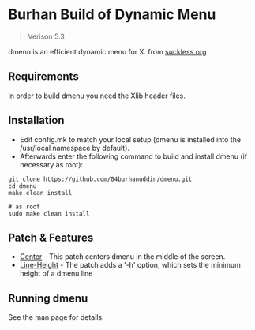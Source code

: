 # Burhan Build of Dynamic Menu
> Verison 5.3

dmenu is an efficient dynamic menu for X. from [suckless.org](https://tools.suckless.org/dmenu/)


## Requirements
In order to build dmenu you need the Xlib header files.


## Installation
- Edit config.mk to match your local setup (dmenu is installed into the /usr/local namespace by default).
- Afterwards enter the following command to build and install dmenu
(if necessary as root):

```
git clone https://github.com/04burhanuddin/dmenu.git
cd dmenu
make clean install

# as root
sudo make clean install
```

## Patch & Features

- [Center](https://tools.suckless.org/dmenu/patches/center/) - This patch centers dmenu in the middle of the screen.
- [Line-Height](https://tools.suckless.org/dmenu/patches/line-height/) - The patch adds a '-h' option, which sets the minimum height of a dmenu line

## Running dmenu
See the man page for details.
